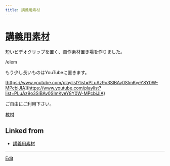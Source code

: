 ```yaml
---
title: 講義用素材
---
```

# [講義用素材](/講義用素材)

短いビデオクリップを置く、自作素材置き場を作りました。

/elem

もう少し長いものはYouTubeに置きます。

[https://www.youtube.com/playlist?list=PLuAz9o3SlBAy0SImKyeY8Y0W-MPcbiJIA](https://www.youtube.com/playlist?list=PLuAz9o3SlBAy0SImKyeY8Y0W-MPcbiJIA)

ご自由にご利用下さい。

[教材](/教材)





## Linked from

* [講義用素材](/講義用素材)


----
[Edit](https://github.com/vitroid/vitroid.github.io/edit/master/MD/講義用素材.md)

